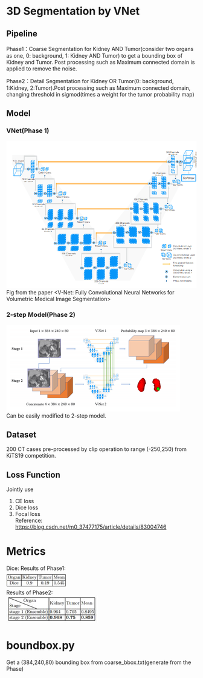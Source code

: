 # 3D Segmentation by VNet
## Pipeline           
Phase1：Coarse Segmentation for Kidney AND Tumor(consider two organs as one, 0: background, 1: Kidney AND Tumor) to get a bounding box of Kidney and Tumor. Post processing such as Maximum connected domain is applied to remove the noise.            
    
Phase2：Detail Segmentation for Kidney OR Tumor(0: background, 1:Kidney, 2:Tumor).Post processing such as Maximum connected domain, changing threshold in sigmod(times a weight for the tumor probability map)

## Model
### VNet(Phase 1)         
![image](https://github.com/Flaick/VNet/blob/master/src/VNet.png)            
Fig from the paper <V-Net: Fully Convolutional Neural Networks for Volumetric Medical Image Segmentation>  

### 2-step Model(Phase 2)
![image](https://github.com/Flaick/VNet/blob/master/src/2-step.png)          
Can be easily modified to 2-step model.

## Dataset
200 CT cases pre-processed by clip operation to range (-250,250) from KiTS19 competition.

## Loss Function
Jointly use
1. CE loss         
2. Dice loss        
3. Focal loss      
Reference:   
https://blog.csdn.net/m0_37477175/article/details/83004746
# Metrics
Dice:
Results of Phase1:           
![image](https://github.com/Flaick/VNet/blob/master/src/re1.jpg)            
Results of Phase2:       
![image](https://github.com/Flaick/VNet/blob/master/src/re2.jpg)
# boundbox.py
Get a (384,240,80) bounding box from coarse_bbox.txt(generate from the Phase)
